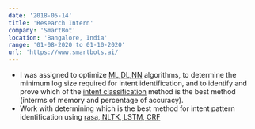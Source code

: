```yaml
---
date: '2018-05-14'
title: 'Research Intern'
company: 'SmartBot'
location: 'Bangalore, India'
range: '01-08-2020 to 01-10-2020'
url: 'https://www.smartbots.ai/'
---
```


- I was assigned to optimize [ML,DL,NN]() algorithms, to determine the minimum log size required for intent identification, and to identify and prove which of the [intent classification]() method is the best method (interms of memory and percentage of accuracy).
- Work with determining which is the best method for intent pattern identification using [rasa, NLTK, LSTM, CRF]()

